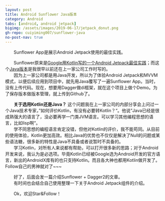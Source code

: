 ```yaml
---
layout: post
title: Android Sunflower Java版本
category: Android
tabs: [android, android jetpack]
bigimg: /assets/images/2019-06-17/jetpack_donut.png
gh-repo: cuiyiming007/sunflower-java
no-post-nav: true
---
```


&#160; &#160; &#160; &#160;Sunflower App是展示Android Jetpack使用的最佳实践。

&#160; &#160; &#160; &#160;Sunflower原来是[Google用Kotlin写的一个Android Jetpack最佳实践](https://github.com/googlesamples/android-sunflower)；而这个[Java版本](https://github.com/cuiyiming007/sunflowr-by-java)是我很早以前还在上一家公司工作时写的。  
&#160; &#160; &#160; &#160;因为上一家公司都是用Java开发，所以为了体验Android Jetpack和MVVM模式，以便后续应用到项目中，就先用Java覆写了一遍Sunflower App。当时，没有上传代码。现在，想要用Dagger做di框架，就在这个项目上做个Demo。为了保存版本做版本管理，就上传到Github了。  

&#160; &#160; &#160; &#160;**关于选用Kotlin还是Java？** 这个问题我在上一家公司的内部分享会上问过一个Java技术专家，”如何评价Kotlin，有没有必要转Kotlin？“。他说”Java已经是很成熟强大的语言了，没必要再学一门类JVM语言。可以学习其他编程思想的语言，比如lisp啊“。  
&#160; &#160; &#160; &#160;学不同思想的编程语言肯定没错，但他对Kotlin的评价，我不能苟同。从目前的使用体验，Kotlin更加高效。相比Java的优势也不仅仅是解决了Null的问题或某些语法糖，很多新的特性是Java不具备或者说暂时不具备的。  
&#160; &#160; &#160; &#160;学习Kotlin，对所有人来说都有帮助，可以打开很多新的思路；对于Android开发来说，我认为是必选项。毕竟Kotlin已经被Google选为Android开发的官方语言，新出的AndroidX库有的也只支持Kotlin。而且各大神也都用Kotlin做开发了。Follow自己的男神就对了~~~

&#160; &#160; &#160; &#160;好了，后面会发一篇介绍Sunflower + Dagger2的文章。  
&#160; &#160; &#160; &#160;有时间也会结合自己使用整理一下关于Android Jetpack组件的介绍。

&#160; &#160; &#160; &#160;Ok，欢迎Star&Follow！